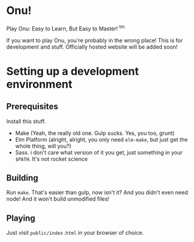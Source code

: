 # Onu!

Play Onu: Easy to Learn, But Easy to Master! <sup>tm</sup>

If you want to play Onu, you're probably in the wrong place! This is for development and stuff. Officially hosted website will be added soon!

# Setting up a development environment

## Prerequisites

Install this stuff.

* Make (Yeah, the really old one. Gulp sucks. Yes, you too, grunt)
* Elm Platform (alright, alright, you only need `elm-make`, but just get the whole thing, will you?)
* Sass. i don't care what version of it you get, just something in your `$PATH`. It's not rocket science

## Building

Run `make`. That's easier than gulp, now isn't it? And you didn't even need node! And it won't build unmodified files!

## Playing

Just visit `public/index.html` in your browser of choice.